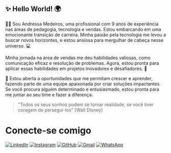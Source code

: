 ## **✨ Hello World! 🌍**

👋🏽 Sou Andressa Medeiros, uma profissional com 9 anos de experiência nas áreas de pedagogia, tecnologia e vendas. Estou embarcando em uma emocionante transição de carreira. Minha paixão pela tecnologia me levou a buscar novos horizontes, e estou ansiosa para mergulhar de cabeça nesse universo. 💻

Minha jornada na área de vendas me deu habilidades valiosas, como comunicação eficaz e resolução de problemas. Agora, estou pronta para aplicar essas habilidades em projetos inovadores e desafiadores. 🚀

🌟 Estou aberta a oportunidades que me permitam crescer e aprender, fazendo parte de uma equipe apaixonada por criar soluções impactantes. Se você procura alguém determinado e entusiasmado, estou pronta para me juntar ao seu time e fazer a diferença.

> "Todos os seus sonhos podem se tornar realidade, se você tiver coragem de persegui-los" [Walt Disney]

# Conecte-se comigo
[![LinkedIn](https://img.shields.io/badge/LinkedIn-0077B5?style=for-the-badge&logo=linkedin&logoColor=white)](https://www.linkedin.com/in/andressasmedeiros/)
[![Instagram](https://img.shields.io/badge/-Instagram-%23E4405F?style=for-the-badge&logo=instagram&logoColor=white)](https://www.instagram.com/andressasmedeiross/)
[![GitHub](https://img.shields.io/badge/GitHub-100000?style=for-the-badge&logo=github&logoColor=white)](https://github.com/andressasmedeiros)
[![Gmail](https://img.shields.io/badge/Gmail-333333?style=for-the-badge&logo=gmail&logoColor=red)](mailto:andressa.scharaiber@gmail.com)
[![WhatsApp](https://img.shields.io/badge/WhatsApp-25D366?style=for-the-badge&logo=whatsapp&logoColor=white)](https://wa.me/55048991536845)
